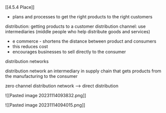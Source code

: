 [[4.5.4 Place]]

- plans and processes to get the right products to the right customers

distribution: getting products to a customer 
distribution channel: use intermediaries (middle people who help distribute goods and services)
- e commerce - shortens the distance between product and consumers
- this reduces cost
- encourages businesses to sell directly to the consumer

distribution networks

distribution network an intermediary in supply chain that gets products from the manufacturing to the consumer

zero channel distribution network --> direct distribution 

![[Pasted image 20231114093832.png]]

![[Pasted image 20231114094015.png]]